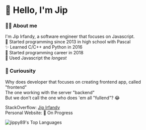 # 👋 Hello, I'm Jip

### 👨‍💻 About me

I'm Jip Irfandy, a software engineer that focuses on Javascript.  
🎈 Started programming since 2013 in high school with Pascal  
✨ Learned C/C++ and Python in 2016  
👔 Started programming career in 2018  
🎢 Used Javascript the _longest_  

### 🤔 Curiousity
Why does developer that focuses on creating frontend app, called "frontend"  
The one working with the server "backend"  
But we don't call the one who does 'em all "fullend"? 😂

<!-- ### 🛠  Tech Stack -->

<!-- ❤️ Most loved javascript framework:
 - VueJS
 - ReactJS
 - ExpressJS -->
<!-- 
🛼 Hobbies:
 - ✍️ Writing
 - 💻 Code
 - ☕ Coffee -->

StackOverflow: [Jip Irfandy](https://stackoverflow.com/users/7494877/irfandy-jip)  
Personal Website: 🚧 On Progress

![jippy89's Top Languages](https://github-readme-stats.vercel.app/api/top-langs/?username=jippy89&layout=compact&theme=tokyonight)

<!-- ![jippy89's GitHub stats](https://github-readme-stats.vercel.app/api?username=jippy89&show_icons=true&theme=tokyonight)   -->


<!--
**jippy89/jippy89** is a ✨ _special_ ✨ repository because its `README.md` (this file) appears on your GitHub profile.

Here are some ideas to get you started:

- 🔭 I’m currently working on ...
- 🌱 I’m currently learning ...
- 👯 I’m looking to collaborate on ...
- 🤔 I’m looking for help with ...
- 💬 Ask me about ...
- 📫 How to reach me: ...
- 😄 Pronouns: ...
- ⚡ Fun fact: ...
-->
